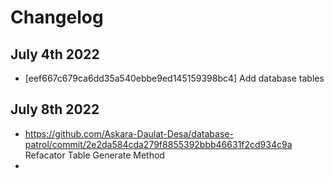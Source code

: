 # Changelog
## July 4th 2022
- [eef667c679ca6dd35a540ebbe9ed145159398bc4] Add database tables
## July 8th 2022
- https://github.com/Askara-Daulat-Desa/database-patrol/commit/2e2da584cda279f8855392bbb46631f2cd934c9a Refacator Table Generate Method
- 

